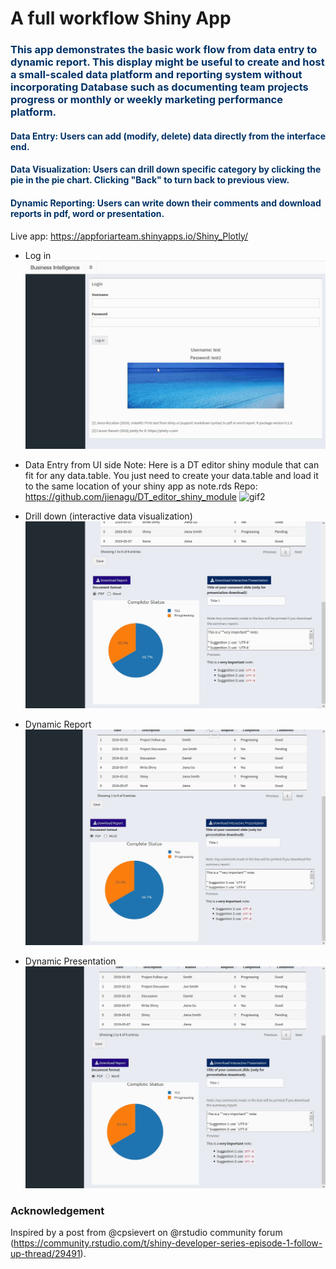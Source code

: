 # A full workflow Shiny App
### <span style="color:#003368">**This app demonstrates the basic work flow from data entry to dynamic report. This display might be useful to create and host a small-scaled data platform and reporting system **without incorporating Database** such as documenting team projects progress or monthly or weekly marketing performance platform.**</span>

#### <span style="color:#003368">Data Entry: Users can add (modify, delete) data directly from the interface end.</span> 
####  <span style="color:#003368">Data Visualization: Users can drill down specific category by clicking the pie in the pie chart. Clicking "Back" to turn back to previous view. </span>
####  <span style="color:#003368">Dynamic Reporting: Users can write down their comments and download reports in pdf, word or presentation. </span>

Live app: https://appforiarteam.shinyapps.io/Shiny_Plotly/ 

* Log in
![gif1](Login.gif)

* Data Entry from UI side
Note: Here is a DT editor shiny module that can fit for any data.table. You just need to create your data.table and load it to the same location of your shiny app as note.rds Repo: https://github.com/jienagu/DT_editor_shiny_module
![gif2](Entry.gif)

* Drill down (interactive data visualization)
![gif3](Drill.gif)

* Dynamic Report
![gif4](Report.gif)

* Dynamic Presentation
![gif5](Presentation.gif)


### Acknowledgement

Inspired by a post from @cpsievert on @rstudio community forum (https://community.rstudio.com/t/shiny-developer-series-episode-1-follow-up-thread/29491). 

